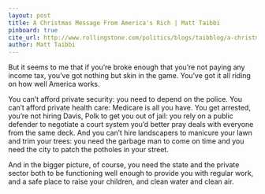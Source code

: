 ```yaml
---
layout: post
title: A Christmas Message From America's Rich | Matt Taibbi
pinboard: true
cite_url: http://www.rollingstone.com/politics/blogs/taibblog/a-christmas-message-from-americas-rich-20111222
author: Matt Taibbi
---
```

But it seems to me that if you’re broke enough that you’re not paying any income tax, you’ve got nothing but skin in the game. You’ve got it all riding on how well America works.
  
  
You can’t afford private security: you need to depend on the police. You can’t afford private health care: Medicare is all you have. You get arrested, you’re not hiring Davis, Polk to get you out of jail: you rely on a public defender to negotiate a court system you’d better pray deals with everyone from the same deck. And you can’t hire landscapers to manicure your lawn and trim your trees: you need the garbage man to come on time and you need the city to patch the potholes in your street.
  
  
And in the bigger picture, of course, you need the state and the private sector both to be functioning well enough to provide you with regular work, and a safe place to raise your children, and clean water and clean air.  

